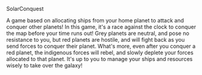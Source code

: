 SolarConquest

A game based on allocating ships from your home planet to attack and conquer other planets! In this game, it's a race
against the clock to conquer the map before your time runs out! Grey planets are neutral, and pose no resistance to you,
but red planets are hostile, and will fight back as you send forces to conquer their planet. What's more, even after you
conquer a red planet, the indigenous forces will rebel, and slowly deplete your forces allocated to that planet. It's up to you
to manage your ships and resources wisely to take over the galaxy!
